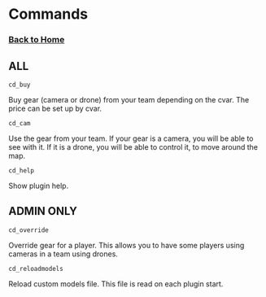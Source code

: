 # Commands


### [Back to Home](index.md)



## ALL
    cd_buy

Buy gear (camera or drone) from your team depending on the cvar. The price can be set up by cvar.


    cd_cam

Use the gear from your team. If your gear is a camera, you will be able to see with it. If it  is a drone, you will be able to control it, to move around the map.


    cd_help

Show plugin help.


## ADMIN ONLY
    cd_override

Override gear for a player. This allows you to have some players using cameras in a team using drones.


    cd_reloadmodels

Reload custom models file. This file is read on each plugin start.
